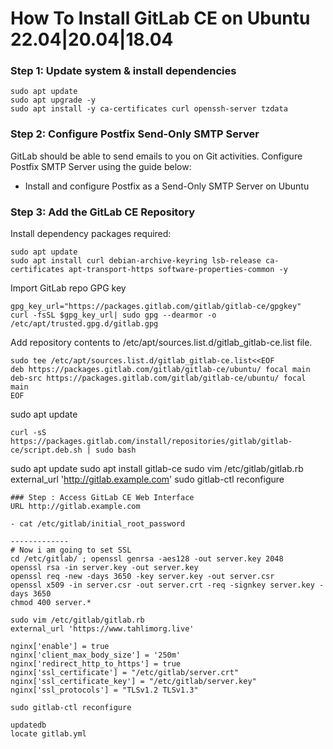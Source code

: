 # How To Install GitLab CE on Ubuntu 22.04|20.04|18.04

### Step 1: Update system & install dependencies
```
sudo apt update
sudo apt upgrade -y
sudo apt install -y ca-certificates curl openssh-server tzdata
```
### Step 2: Configure Postfix Send-Only SMTP Server
GitLab should be able to send emails to you on Git activities. Configure Postfix SMTP Server using the guide below:

- Install and configure Postfix as a Send-Only SMTP Server on Ubuntu

### Step 3: Add the GitLab CE Repository
Install dependency packages required:
```
sudo apt update
sudo apt install curl debian-archive-keyring lsb-release ca-certificates apt-transport-https software-properties-common -y
```
Import GitLab repo GPG key
```
gpg_key_url="https://packages.gitlab.com/gitlab/gitlab-ce/gpgkey"
curl -fsSL $gpg_key_url| sudo gpg --dearmor -o /etc/apt/trusted.gpg.d/gitlab.gpg
```
Add repository contents to /etc/apt/sources.list.d/gitlab_gitlab-ce.list file.
```
sudo tee /etc/apt/sources.list.d/gitlab_gitlab-ce.list<<EOF
deb https://packages.gitlab.com/gitlab/gitlab-ce/ubuntu/ focal main
deb-src https://packages.gitlab.com/gitlab/gitlab-ce/ubuntu/ focal main
EOF
```
sudo apt update
```
curl -sS https://packages.gitlab.com/install/repositories/gitlab/gitlab-ce/script.deb.sh | sudo bash
```
sudo apt update
sudo apt install gitlab-ce
sudo vim /etc/gitlab/gitlab.rb
    external_url 'http://gitlab.example.com'
sudo gitlab-ctl reconfigure       
```
### Step : Access GitLab CE Web Interface
URL http://gitlab.example.com

- cat /etc/gitlab/initial_root_password

-------------
# Now i am going to set SSL
cd /etc/gitlab/ ; openssl genrsa -aes128 -out server.key 2048
openssl rsa -in server.key -out server.key
openssl req -new -days 3650 -key server.key -out server.csr
openssl x509 -in server.csr -out server.crt -req -signkey server.key -days 3650
chmod 400 server.*

sudo vim /etc/gitlab/gitlab.rb
external_url 'https://www.tahlimorg.live'

nginx['enable'] = true
nginx['client_max_body_size'] = '250m'
nginx['redirect_http_to_https'] = true
nginx['ssl_certificate'] = "/etc/gitlab/server.crt"
nginx['ssl_certificate_key'] = "/etc/gitlab/server.key"
nginx['ssl_protocols'] = "TLSv1.2 TLSv1.3"

sudo gitlab-ctl reconfigure

updatedb
locate gitlab.yml
